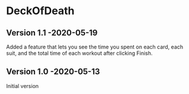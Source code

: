 # DeckOfDeath

## Version 1.1 -2020-05-19
Added a feature that lets you see the time you spent on each card, each suit, and the total time of each workout after clicking Finish.

## Version 1.0 -2020-05-13
Initial version
